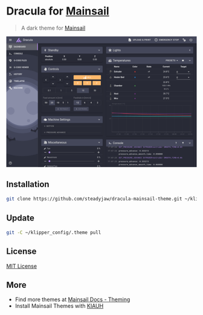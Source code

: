 # Dracula for [Mainsail](https://docs.mainsail.xyz/)

> A dark theme for [Mainsail](https://github.com/mainsail-crew/mainsail)

![Screenshot](./screenshot.png)

## Installation 
```bash
git clone https://github.com/steadyjaw/dracula-mainsail-theme.git ~/klipper_config/.theme
```
## Update
```bash
git -C ~/klipper_config/.theme pull
```

## License
[MIT License](./LICENSE)

## More
* Find more themes at [Mainsail Docs - Theming](https://docs.mainsail.xyz/theming)
* Install Mainsail Themes with [KIAUH](https://github.com/th33xitus/kiauh) 